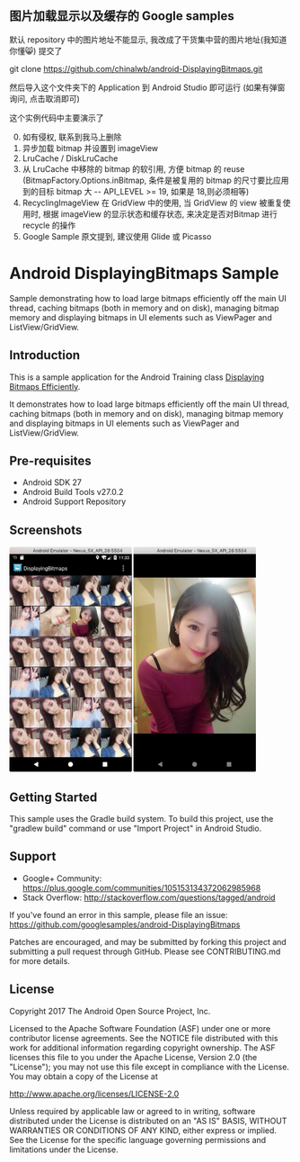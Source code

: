 图片加载显示以及缓存的 Google samples
---
默认 repository 中的图片地址不能显示, 我改成了干货集中营的图片地址(我知道你懂😸) 提交了

git clone https://github.com/chinalwb/android-DisplayingBitmaps.git

然后导入这个文件夹下的 Application 到 Android Studio 即可运行 (如果有弹窗询问, 点击取消即可)


这个实例代码中主要演示了

0. 如有侵权, 联系到我马上删除
1. 异步加载 bitmap 并设置到 imageView
2. LruCache / DiskLruCache
3. 从 LruCache 中移除的 bitmap 的软引用, 方便 bitmap 的 reuse (BitmapFactory.Options.inBitmap, 条件是被复用的 bitmap 的尺寸要比应用到的目标 bitmap 大 -- API_LEVEL >= 19, 如果是 18,则必须相等)
4. RecyclingImageView 在 GridView 中的使用, 当 GridView 的 view 被重复使用时, 根据 imageView 的显示状态和缓存状态, 来决定是否对Bitmap 进行 recycle 的操作
5. Google Sample 原文提到, 建议使用 Glide 或 Picasso




Android DisplayingBitmaps Sample
===================================

Sample demonstrating how to load large bitmaps efficiently off the main UI thread,
caching bitmaps (both in memory and on disk), managing bitmap memory and displaying
bitmaps in UI elements such as ViewPager and ListView/GridView.

Introduction
------------

This is a sample application for the Android Training class [Displaying Bitmaps Efficiently][1].

It demonstrates how to load large bitmaps efficiently off the main UI thread, caching
bitmaps (both in memory and on disk), managing bitmap memory and displaying bitmaps
in UI elements such as ViewPager and ListView/GridView.

[1]: http://developer.android.com/training/displaying-bitmaps/

Pre-requisites
--------------

- Android SDK 27
- Android Build Tools v27.0.2
- Android Support Repository

Screenshots
-------------

<img src="screenshots/1-gridview.png" height="400" alt="Screenshot"/> <img src="screenshots/2-detail.png" height="400" alt="Screenshot"/> 

Getting Started
---------------

This sample uses the Gradle build system. To build this project, use the
"gradlew build" command or use "Import Project" in Android Studio.

Support
-------

- Google+ Community: https://plus.google.com/communities/105153134372062985968
- Stack Overflow: http://stackoverflow.com/questions/tagged/android

If you've found an error in this sample, please file an issue:
https://github.com/googlesamples/android-DisplayingBitmaps

Patches are encouraged, and may be submitted by forking this project and
submitting a pull request through GitHub. Please see CONTRIBUTING.md for more details.

License
-------

Copyright 2017 The Android Open Source Project, Inc.

Licensed to the Apache Software Foundation (ASF) under one or more contributor
license agreements.  See the NOTICE file distributed with this work for
additional information regarding copyright ownership.  The ASF licenses this
file to you under the Apache License, Version 2.0 (the "License"); you may not
use this file except in compliance with the License.  You may obtain a copy of
the License at

http://www.apache.org/licenses/LICENSE-2.0

Unless required by applicable law or agreed to in writing, software
distributed under the License is distributed on an "AS IS" BASIS, WITHOUT
WARRANTIES OR CONDITIONS OF ANY KIND, either express or implied.  See the
License for the specific language governing permissions and limitations under
the License.

